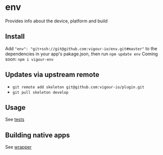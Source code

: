 # env
Provides info about the device, platform and build

## Install
Add `"env": "git+ssh://git@github.com:vigour-io/env.git#master"` to the dependencies in your app's pakage.json, then run `npm update env`
Coming soon: `npm i vigour-env`

## Updates via upstream remote
- `git remote add skeleton git@github.com:vigour-io/plugin.git`
- `git pull skeleton develop`

## Usage
See [tests](test)

## Building native apps
See [wrapper](http://github.com/vigour-io/vigour-native)
